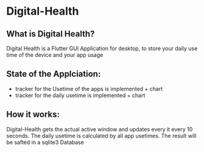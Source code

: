 # Digital-Health

## What is Digital Health?
Digital Health is a Flutter GUI Application for desktop, to store your daily use time of the device and 
your app usage


## State of the Applciation:
- tracker for the Usetime of the apps is implemented + chart
- tracker for the daily usetime is implemented + chart


## How it works:
Digital-Health gets the actual active window and updates every it every 10 seconds.
The daily usetime is calculated by all app usetimes.
The result will be safted in a sqlite3 Database
